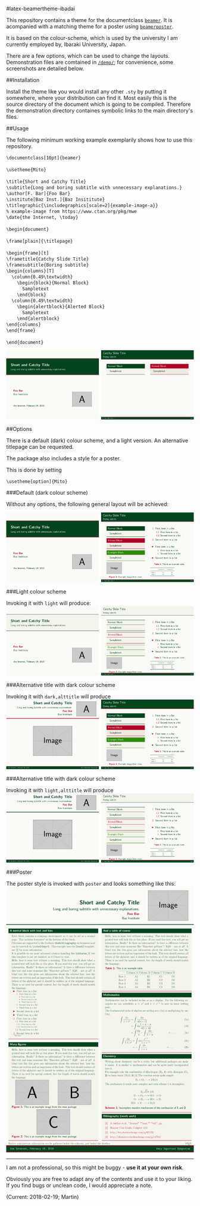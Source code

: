 #latex-beamertheme-ibadai

This repository contains a theme for the documentclass
[`beamer`](https://ctan.org/tex-archive/macros/latex/contrib/beamer).
It is acompanied with a matching theme for a poster using
[`beamerposter`](https://ctan.org/tex-archive/macros/latex/contrib/beamerposter).

It is based on the colour-scheme, which is used by the university
I am currently employed by, Ibaraki University, Japan.

There are a few options, which can be used to change the layouts.
Demonstration files are comtained in [`/demo/`](./demo); 
for convenience, some screenshots are detailed below.

##Installation

Install the theme like you would install any other `.sty` 
by putting it somewhere, where your distribution can find it.
Most easily this is the source directory of the document 
which is going to be compiled.
Therefore the demonstration directory containes symbolic links
to the main directory's files.

##Usage

The following minimum working example exemplarily shows how to use this repository.

```
\documentclass[10pt]{beamer}

\usetheme{Mito}

\title{Short and Catchy Title}
\subtitle{Long and boring subtitle with unnecessary explanations.}
\author[F. Bar]{Foo Bar}
\institute[Baz Inst.]{Baz Insititute}
\titlegraphic{\includegraphics[scale=2]{example-image-a}}
% example-image from https://www.ctan.org/pkg/mwe
\date{the Internet, \today}

\begin{document}

\frame[plain]{\titlepage}

\begin{frame}[t]
\frametitle{Catchy Slide Title}
\framesubtitle{Boring subtitle}
\begin{columns}[T]
  \column{0.49\textwidth}
    \begin{block}{Normal Block}
      Sampletext
    \end{block}
  \column{0.49\textwidth}
    \begin{alertblock}{Alerted Block}
      Sampletext
    \end{alertblock}
\end{columns}
\end{frame}

\end{document}
```

![mwe preview](./demo/mwe/mwe.preview.png)

##Options

There is a default (dark) colour scheme, and a light version.
An alternative titlepage can be requested.

The package also includes a style for a poster.

This is done by setting
```
\usetheme[option]{Mito}
```

###Default (dark colour scheme)

Without any options, the following general layout will be achieved:

![talk-default](./demo/talk-default/talk-default-demo.s-preview.png)

###Light colour scheme

Invoking it with `light` will produce:
![talk-light-default](./demo/talk-light-default/talk-lgtxdef-demo.s-preview.png)

###Alternative title with dark colour scheme

Invoking it with `dark,alttitle` will produce
![talk-dark-alt](./demo/talk-dark-alt/talk-drkxalt-demo.s-preview.png)

###Alternative title with dark colour scheme

Invoking it with `light,alttitle` will produce
![talk-light-alt](./demo/talk-light-alt/talk-lgtxalt-demo.s-preview.png)

###Poster

The poster style is invoked with `poster` and looks something like this:
![poster](./demo/poster/poster-demo.s-preview.png)

---

I am not a professional, so this might be buggy - 
**use it at your own risk**.

Obviously you are free to adapt any of the contents and use it to your liking.
If you find bugs or unclean code, I would appreciate a note.

(Current: 2018-02-19; Martin)

